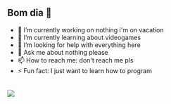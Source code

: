 ## Bom dia 👋

- 🔭 I’m currently working on nothing i'm on vacation 
- 🌱 I’m currently learning about videogames
- 🤔 I’m looking for help with everything here
- 💬 Ask me about nothing please
- 📫 How to reach me: don't reach me pls
- ⚡ Fun fact: I just want to learn how to program

##

<div> 
  <a href="https://instagram.com/arthurataiderfp" target="_blank"><img src="https://img.shields.io/badge/-Instagram-%23E4405F?style=for-the-badge&logo=instagram&logoColor=white" target="_blank"></a>
</div> 
